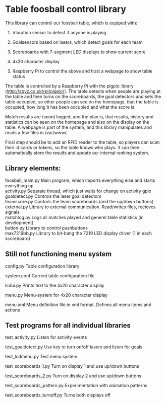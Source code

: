 Table foosball control library
==============================

This library can control our foosball table, which is equiped with:

  1. Vibration sensor to detect if anyone is playing

  2. Goalsensors based on lasers, which detect goals for each team

  3. Scoreboards with 7-segment LED displays to show current score

  4. 4x20 character display

  5. Raspberry Pi to control the above and host a webpage to show table status

The table is controlled by a Raspberry Pi with the pigpio library (http://abyz.co.uk/rpi/pigpio/). The table detects when people are playing at the table and then turns on the scoreboards, the goal detectors and sets the table occupied, so other people can see on the homepage, that the table is occupied, how long it has been occupied and what the score is.

Match results are (soon) logged, and the plan is, that results, history and statistics can be seen on the homepage and also on the display on the table. A webpage is part of the system, and this library manipulates and reads a few files in /var/www/.

Final step should be to add an RFID reader to the table, so players can scan their id cards or tokens, so the table knows who plays. It can then automatically store the results and update our internal ranking system.

Library elements:
---------------------
foosball_main.py     Main program, which imports everything else and starts everything up  
activity.py          Separate thread, which just waits for change on activity gpio  
goaldetect.py        Controls the laser goal detectors  
teamscore.py         Controls the team scoreboards (and the up/down buttons)  
external.py          Library to external communication. Read/writes files, recieves signals  
matchlog.py          Logs all matches played and generel table statistics (in development)  
button.py            Library to control pushbuttons  
max7219bb.py         Library to bit-bang the 7219 LED display driver (1 in each scoreboard)

Still not functioning menu system
---------------------------------
config.py            Table configuration library

system.conf          Current table configuration file

lcdui.py             Prints text to the 4x20 character display

menu.py              Menu-system for 4x20 character display

menu.xml             Menu definition file in xml format. Defines all menu items and actions

Test programs for all individual libraries
------------------------------------------
test_activity.py                Listen for activity events

test_goaldetect.py              Use key to turn on/off lasers and listen for goals

test_lcdmenu.py                 Test menu system

test_scoreboards_1.py           Turn on display 1 and use up/down buttons

test_scoreboards_2.py           Turn on display 2 and use up/down buttons

test_scoreboards_pattern.py     Experimentation with animation patterns

test_scoreboards_turnoff.py     Turns both displays off

